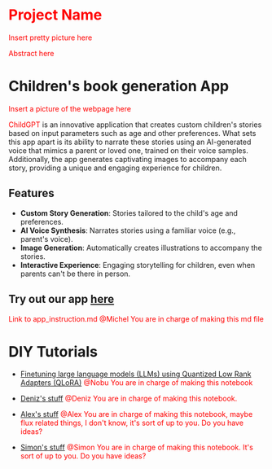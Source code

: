 # <font color="red"> Project Name</font>

<font color="red"> Insert pretty picture here </font>

<font color="red"> Abstract here </font>


# Children's book generation App

<font color="red"> Insert a picture of the webpage here </font>

<font color="red">ChildGPT</font> is an innovative application that creates custom children's stories based on input parameters such as age and other preferences. What sets this app apart is its ability to narrate these stories using an AI-generated voice that mimics a parent or loved one, trained on their voice samples. Additionally, the app generates captivating images to accompany each story, providing a unique and engaging experience for children.

## Features

- **Custom Story Generation**: Stories tailored to the child's age and preferences.
- **AI Voice Synthesis**: Narrates stories using a familiar voice (e.g., parent's voice).
- **Image Generation**: Automatically creates illustrations to accompany the stories.
- **Interactive Experience**: Engaging storytelling for children, even when parents can't be there in person.

## Try out our app [here](https://github.com/merekat/children-stories/blob/main/app_instruction.md) 
<font color="red"> Link to app_instruction.md @Michel You are in charge of making this md file </font>



# DIY Tutorials

- [Finetuning large language models (LLMs) using Quantized Low Rank Adapters (QLoRA)](https://) <font color="red"> @Nobu You are in charge of making this notebook </font>

- [Deniz's stuff](https://) <font color="red"> @Deniz You are in charge of making this notebook. </font>

- [Alex's stuff](https://) <font color="red"> @Alex You are in charge of making this notebook, maybe flux related things, I don't know, it's sort of up to you. Do you have ideas? </font>

- [Simon's stuff](https://) <font color="red"> @Simon You are in charge of making this notebook. It's sort of up to you. Do you have ideas?</font>
